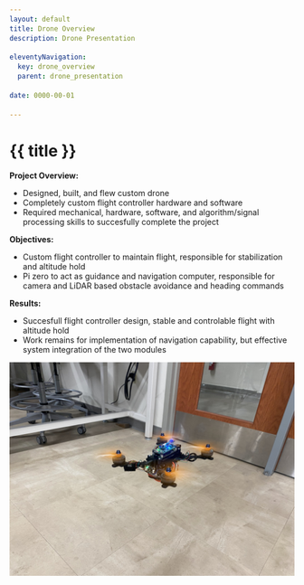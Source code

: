 ```yaml
---
layout: default
title: Drone Overview
description: Drone Presentation

eleventyNavigation:
  key: drone_overview
  parent: drone_presentation
  
date: 0000-00-01

---
```

<div class="carousel-item" style="height: 100%">
<h1 class="text-center mt-3">{{ title }}</h1>

<div class="container align-content-center" style="height: 100%">
<div class="row">
<div class="col-lg align-content-center">

**Project Overview:**
- Designed, built, and flew custom drone
- Completely custom flight controller hardware and software
- Required mechanical, hardware, software, and algorithm/signal processing skills to succesfully complete the project

**Objectives:**
- Custom flight controller to maintain flight, responsible for stabilization and altitude hold
- Pi zero to act as guidance and navigation computer, responsible for camera and LiDAR based obstacle avoidance and heading commands

**Results:**
- Succesfull flight controller design, stable and controlable flight with altitude hold
- Work remains for implementation of navigation capability, but effective system integration of the two modules

</div>
<div class="col-lg align-content-center">

![alt text](IMG_6637.jpg "Flight test!")

</div>
</div>
</div>


</div>
